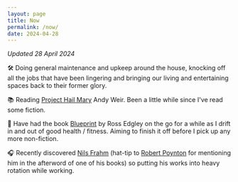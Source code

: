 ```yaml
---
layout: page
title: Now
permalink: /now/
date: 2024-04-28
---
```


_Updated 28 April 2024_

🛠️ Doing general maintenance and upkeep around the house, knocking off all the jobs that have been lingering and bringing our living and entertaining spaces back to their former glory.

📚 Reading [Project Hail Mary](https://www.kobo.com/au/en/ebook/project-hail-mary) Andy Weir. Been a little while since I've read some fiction.

💪 Have had the book [Blueprint](https://www.kobo.com/au/en/ebook/blueprint-build-a-bulletproof-body-for-extreme-adventure-in-365-days) by Ross Edgley on the go for a while as I drift in and out of good health / fitness. Aiming to finish it off before I pick up any more non-fiction.

🎧 Recently discovered [Nils Frahm](https://www.nilsfrahm.com/) (hat-tip to [Robert Poynton](https://robertpoynton.com/) for mentioning him in the afterword of one of his books) so putting his works into heavy rotation while working.

